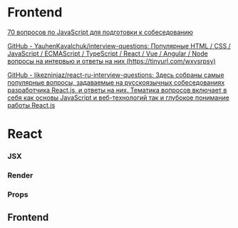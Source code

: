 # Frontend

[70 вопросов по JavaScript для подготовки к собеседованию](https://habr.com/ru/post/486820/)

[GitHub - YauhenKavalchuk/interview-questions: Популярные HTML / CSS / JavaScript / ECMAScript / TypeScript / React / Vue / Angular / Node вопросы на интервью и ответы на них (https://tinyurl.com/wxysrpsy)](https://github.com/YauhenKavalchuk/interview-questions)

[GitHub - likezninjaz/react-ru-interview-questions: Здесь собраны самые популярные вопросы, задаваемые на русскоязычных собеседованиях разработчика React.js, и ответы на них. Тематика вопросов включает в себя как основы JavaScript и веб-технологий так и глубокое понимание работы React.js](https://github.com/likezninjaz/react-ru-interview-questions)



# React

### JSX

### Render

### Props 

## Frontend